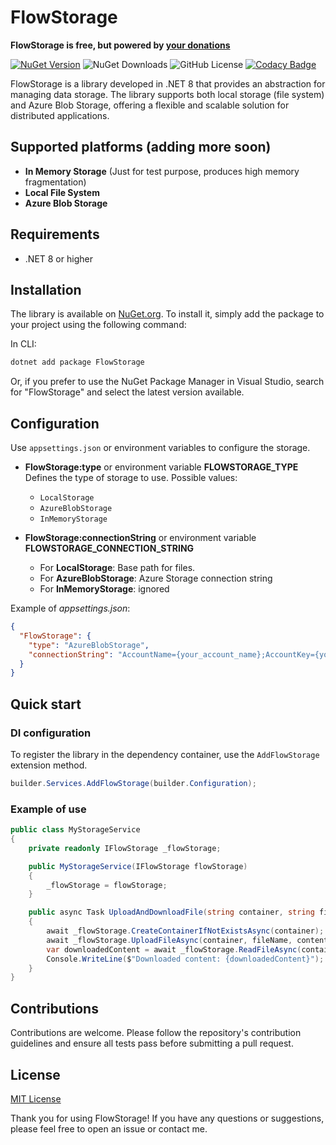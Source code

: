 
# FlowStorage

**FlowStorage is free, but powered by [your donations](https://github.com/sponsors/poldelahoz)**

[![NuGet Version](https://img.shields.io/nuget/vpre/FlowStorage)](https://www.nuget.org/packages/FlowStorage)
![NuGet Downloads](https://img.shields.io/nuget/dt/FlowStorage)
![GitHub License](https://img.shields.io/github/license/poldelahoz/FlowStorage)
[![Codacy Badge](https://app.codacy.com/project/badge/Grade/691e960f4e1a45e58e3556acaf3adf5c)](https://app.codacy.com/gh/poldelahoz/FlowStorage/dashboard?utm_source=gh&utm_medium=referral&utm_content=&utm_campaign=Badge_grade)

FlowStorage is a library developed in .NET 8 that provides an abstraction for managing data storage.
The library supports both local storage (file system) and Azure Blob Storage, offering a flexible and scalable solution for distributed applications.

## Supported platforms (adding more soon)

- **In Memory Storage** (Just for test purpose, produces high memory fragmentation)
- **Local File System**
- **Azure Blob Storage**

## Requirements

- .NET 8 or higher

## Installation

The library is available on [NuGet.org](https://www.nuget.org/packages/FlowStorage). To install it, simply add the package to your project using the following command:

In CLI:
```bash
dotnet add package FlowStorage
```

Or, if you prefer to use the NuGet Package Manager in Visual Studio, search for "FlowStorage" and select the latest version available.

## Configuration

Use `appsettings.json` or environment variables to configure the storage.  

- **FlowStorage:type** or environment variable **FLOWSTORAGE_TYPE**  
  Defines the type of storage to use. Possible values:
  - `LocalStorage`
  - `AzureBlobStorage`
  - `InMemoryStorage`

- **FlowStorage:connectionString** or environment variable **FLOWSTORAGE_CONNECTION_STRING**  
  - For **LocalStorage**: Base path for files.
  - For **AzureBlobStorage**: Azure Storage connection string
  - For **InMemoryStorage**: ignored

Example of *appsettings.json*:

```json
{
  "FlowStorage": {
    "type": "AzureBlobStorage",
    "connectionString": "AccountName={your_account_name};AccountKey={your_account_key};EndpointSuffix={your_endpoint_suffix}"
  }
}
```

## Quick start

### DI configuration

To register the library in the dependency container, use the `AddFlowStorage` extension method.

```csharp
builder.Services.AddFlowStorage(builder.Configuration);
```

### Example of use

```csharp
public class MyStorageService
{
    private readonly IFlowStorage _flowStorage;

    public MyStorageService(IFlowStorage flowStorage)
    {
        _flowStorage = flowStorage;
    }

    public async Task UploadAndDownloadFile(string container, string fileName, string content)
    {
        await _flowStorage.CreateContainerIfNotExistsAsync(container);
        await _flowStorage.UploadFileAsync(container, fileName, content);
        var downloadedContent = await _flowStorage.ReadFileAsync(container, fileName);
        Console.WriteLine($"Downloaded content: {downloadedContent}");
    }
}
```

## Contributions

Contributions are welcome. Please follow the repository's contribution guidelines and ensure all tests pass before submitting a pull request.

## License

[MIT License](LICENSE)

Thank you for using FlowStorage! If you have any questions or suggestions, please feel free to open an issue or contact me.
